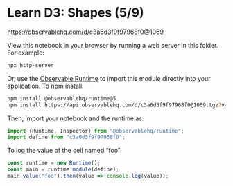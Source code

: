 # Learn D3: Shapes (5/9)

https://observablehq.com/d/c3a6d3f9f97968f0@1069

View this notebook in your browser by running a web server in this folder. For
example:

~~~sh
npx http-server
~~~

Or, use the [Observable Runtime](https://github.com/observablehq/runtime) to
import this module directly into your application. To npm install:

~~~sh
npm install @observablehq/runtime@5
npm install https://api.observablehq.com/d/c3a6d3f9f97968f0@1069.tgz?v=3
~~~

Then, import your notebook and the runtime as:

~~~js
import {Runtime, Inspector} from "@observablehq/runtime";
import define from "c3a6d3f9f97968f0";
~~~

To log the value of the cell named “foo”:

~~~js
const runtime = new Runtime();
const main = runtime.module(define);
main.value("foo").then(value => console.log(value));
~~~
